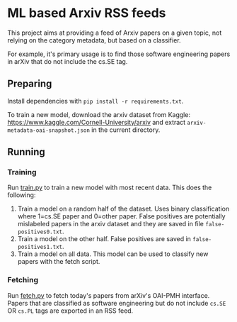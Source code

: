 # ML based Arxiv RSS feeds

This project aims at providing a feed of Arxiv papers on a given topic, not relying on the category metadata, but based on a classifier. 

For example, it's primary usage is to find those software engineering papers in arXiv that do not include the cs.SE tag.

## Preparing

Install dependencies with `pip install -r requirements.txt`.

To train a new model, download the arxiv dataset from Kaggle: <https://www.kaggle.com/Cornell-University/arxiv> and extract `arxiv-metadata-oai-snapshot.json` in the current directory.

## Running

### Training

Run [train.py](train.py) to train a new model with most recent data.
This does the following:

1. Train a model on a random half of the dataset. Uses binary classification where 1=cs.SE paper and 0=other paper. False positives are potentially mislabeled papers in the arxiv dataset and they are saved in file `false-positives0.txt`.
2. Train a model on the other half. False positives are saved in `false-positives1.txt`.
3. Train a model on all data. This model can be used to classify new papers with the fetch script.

### Fetching

Run [fetch.py](fetch.py) to fetch today's papers from arXiv's OAI-PMH interface.
Papers that are classified as software engineering but do not include `cs.SE` OR `cs.PL` tags are exported in an RSS feed.
